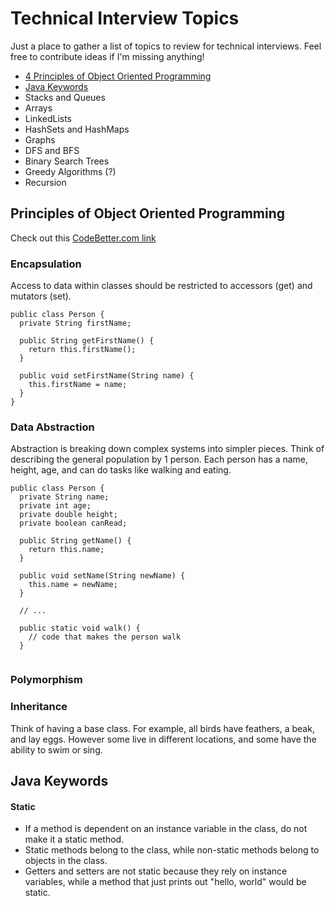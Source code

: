 # Technical Interview Topics
Just a place to gather a list of topics to review for technical interviews. Feel free to contribute ideas if I'm missing anything!

* [4 Principles of Object Oriented Programming](#principles-of-object-oriented-programming)
* [Java Keywords](#java-keywords)
* Stacks and Queues
* Arrays
* LinkedLists
* HashSets and HashMaps
* Graphs
* DFS and BFS
* Binary Search Trees
* Greedy Algorithms (?)
* Recursion

## Principles of Object Oriented Programming

Check out this [CodeBetter.com link](http://codebetter.com/raymondlewallen/2005/07/19/4-major-principles-of-object-oriented-programming/)

### Encapsulation
Access to data within classes should be restricted to accessors (get) and mutators (set).
```
public class Person {
  private String firstName;
  
  public String getFirstName() {
    return this.firstName();
  }
  
  public void setFirstName(String name) {
    this.firstName = name;
  }
}
```

### Data Abstraction
Abstraction is breaking down complex systems into simpler pieces. Think of describing the general population by 1 person.
Each person has a name, height, age, and can do tasks like walking and eating.
```
public class Person {
  private String name;
  private int age;
  private double height;
  private boolean canRead;
  
  public String getName() {
    return this.name;
  }
  
  public void setName(String newName) {
    this.name = newName;
  }
  
  // ...
  
  public static void walk() {
    // code that makes the person walk
  }
  
```

### Polymorphism


### Inheritance
Think of having a base class. For example, all birds have feathers, a beak, and lay eggs. However some live in different locations, and some have the ability to swim or sing.


## Java Keywords
#### Static
* If a method is dependent on an instance variable in the class, do not make it a static method.
* Static methods belong to the class, while non-static methods belong to objects in the class.
* Getters and setters are not static because they rely on instance variables, while a method that just prints out "hello, world" would be static.
  
  
  
